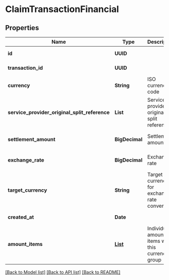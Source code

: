 # ClaimTransactionFinancial
## Properties

| Name | Type | Description | Notes |
|------------ | ------------- | ------------- | -------------|
| **id** | **UUID** |  | [default to null] |
| **transaction\_id** | **UUID** |  | [default to null] |
| **currency** | **String** | ISO currency code | [default to null] |
| **service\_provider\_original\_split\_reference** | **List** | Service provider original split references | [optional] [default to null] |
| **settlement\_amount** | **BigDecimal** | Settlement amount | [optional] [default to null] |
| **exchange\_rate** | **BigDecimal** | Exchange rate | [optional] [default to null] |
| **target\_currency** | **String** | Target currency for exchange rate conversion | [optional] [default to null] |
| **created\_at** | **Date** |  | [default to null] |
| **amount\_items** | [**List**](ClaimMovementAmountItem.md) | Individual amount items within this currency group | [optional] [default to null] |

[[Back to Model list]](../README.md#documentation-for-models) [[Back to API list]](../README.md#documentation-for-api-endpoints) [[Back to README]](../README.md)

